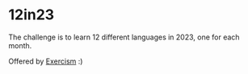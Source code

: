 # 12in23
The challenge is to learn 12 different languages in 2023, one for each month.

Offered by [Exercism](https://exercism.org/challenges/12in23) :)
